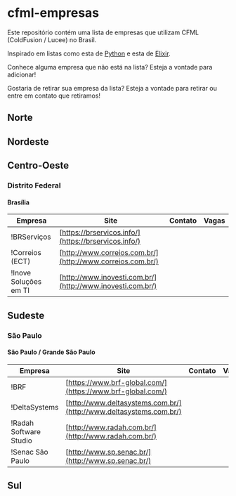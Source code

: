 # cfml-empresas
Este repositório contém uma lista de empresas que utilizam CFML (ColdFusion / Lucee) no Brasil.

Inspirado em listas como esta de [Python](https://github.com/pythonbrasil/pyBusinesses-BR) e esta de [Elixir](https://github.com/elixirbrasil/empresas).

Conhece alguma empresa que não está na lista? Esteja a vontade para adicionar!

Gostaria de retirar sua empresa da lista? Esteja a vontade para retirar ou entre em contato que retiramos!

## Norte

## Nordeste

## Centro-Oeste

### Distrito Federal

#### Brasília
Empresa | Site | Contato | Vagas
--- | --- | --- | ---
!BRServiços | [https://brservicos.info/](https://brservicos.info/) |
!Correios (ECT) | [http://www.correios.com.br/](http://www.correios.com.br/) |
!Inove Soluções em TI | [http://www.inovesti.com.br/](http://www.inovesti.com.br/) |


## Sudeste

### São Paulo

#### São Paulo / Grande São Paulo

Empresa | Site | Contato | Vagas
--- | --- | --- | ---
!BRF | [https://www.brf-global.com/](https://www.brf-global.com/) |
!DeltaSystems | [http://www.deltasystems.com.br/](http://www.deltasystems.com.br/) |
!Radah Software Studio | [http://www.radah.com.br/](http://www.radah.com.br/) |
!Senac São Paulo | [http://www.sp.senac.br/](http://www.sp.senac.br/) |

## Sul
